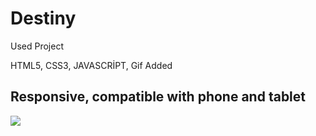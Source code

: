 <h1> Destiny </h1>

<p>Used Project</p>

HTML5, CSS3, JAVASCRİPT, Gif Added

<h2> Responsive, compatible with phone and tablet </h2>

![](Destiny.gif)
